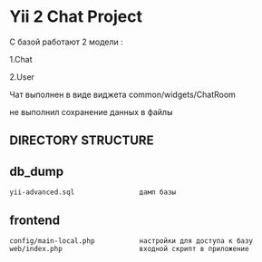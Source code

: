Yii 2 Chat Project
===============================
С базой работают 2 модели :

1.Chat

2.User

Чат выполнен в виде виджета
common/widgets/ChatRoom

не выполнил сохранение данных в файлы

DIRECTORY STRUCTURE
-------------------


db_dump
--------------------------------------------------------------------------------------------
    yii-advanced.sql                дамп базы

frontend
----------------------------------------------------------------------------------------------
    config/main-local.php           настройки для доступа к базу
    web/index.php                   входной скрипт в приложение


